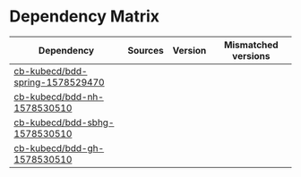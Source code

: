 # Dependency Matrix

Dependency | Sources | Version | Mismatched versions
---------- | ------- | ------- | -------------------
[cb-kubecd/bdd-spring-1578529470](https://github.com/cb-kubecd/bdd-spring-1578529470.git) |  | []() | 
[cb-kubecd/bdd-nh-1578530510](https://github.com/cb-kubecd/bdd-nh-1578530510.git) |  | []() | 
[cb-kubecd/bdd-sbhg-1578530510](https://github.com/cb-kubecd/bdd-sbhg-1578530510.git) |  | []() | 
[cb-kubecd/bdd-gh-1578530510](https://github.com/cb-kubecd/bdd-gh-1578530510.git) |  | []() | 

